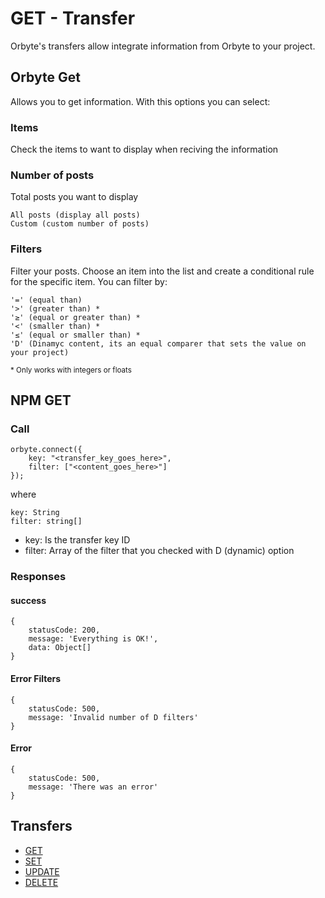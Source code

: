 # GET - Transfer
Orbyte's transfers allow integrate information from Orbyte to your project.

## Orbyte Get
Allows you to get information. With this options you can select:

### Items 
Check the items to want to display when reciving the information

### Number of posts
Total posts you want to display

    All posts (display all posts)
    Custom (custom number of posts)

### Filters
Filter your posts. Choose an item into the list and create a conditional rule for the specific item. You can filter by:

    '=' (equal than)
    '>' (greater than) *
    '≥' (equal or greater than) *
    '<' (smaller than) *
    '≤' (equal or smaller than) *
    'D' (Dinamyc content, its an equal comparer that sets the value on your project)

<small>* Only works with integers or floats</small>

## NPM GET

### Call
    orbyte.connect({
        key: "<transfer_key_goes_here>",
        filter: ["<content_goes_here>"]
    });

where

    key: String
    filter: string[]

- key: Is the transfer key ID
- filter: Array of the filter that you checked with D (dynamic) option

### Responses
#### success
    {
        statusCode: 200,
        message: 'Everything is OK!',
        data: Object[]
    }

#### Error Filters
    {
        statusCode: 500,
        message: 'Invalid number of D filters'
    }

#### Error
    {
        statusCode: 500,
        message: 'There was an error'
    }

## Transfers
- <a href="./get.md">GET</a>
- <a href="./set.md">SET</a>
- <a href="./update.md">UPDATE</a>
- <a href="./delete.md">DELETE</a>
